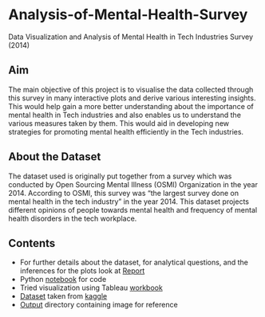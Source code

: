 # Analysis-of-Mental-Health-Survey
Data Visualization and Analysis of Mental Health in Tech Industries Survey (2014)

## Aim
The main objective of this project is to visualise the data collected through this survey in many interactive plots and derive various interesting insights. This would help gain a more better understanding about the importance of mental health in Tech industries and also enables us to understand the various measures taken by them. This would aid in developing new strategies for promoting mental health efficiently in the Tech industries.

## About the Dataset 
The dataset used is originally put together from a survey which was conducted by Open Sourcing Mental Illness (OSMI) Organization in the year 2014. According to OSMI, this survey was “the largest survey done on mental health in the tech industry” in the year 2014. This dataset projects different opinions of people towards mental health and frequency of mental health disorders in the tech workplace.

## Contents
* For further details about the dataset, for analytical questions, and the inferences for the plots look at [Report](https://github.com/DivyaGladys/Analysis-of-Mental-Health-Survey/blob/main/Project%20Report.pdf)
* Python [notebook]() for code
* Tried visualization using Tableau [workbook](https://github.com/DivyaGladys/Analysis-of-Mental-Health-Survey/blob/main/Survey_plots.twbx)
* [Dataset]() taken from [kaggle](https://www.kaggle.com/osmi/mental-health-in-tech-survey)
* [Output]() directory containing image for reference

